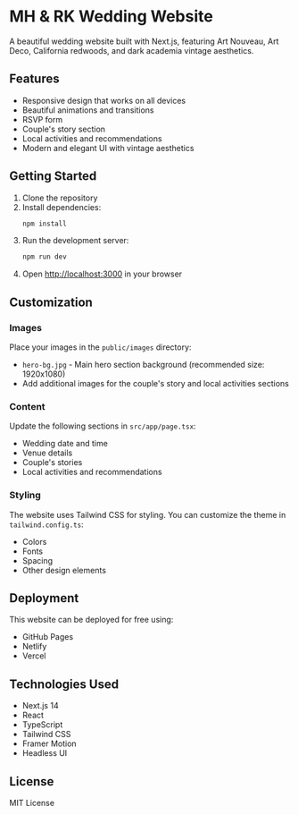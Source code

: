# MH & RK Wedding Website

A beautiful wedding website built with Next.js, featuring Art Nouveau, Art Deco, California redwoods, and dark academia vintage aesthetics.

## Features

- Responsive design that works on all devices
- Beautiful animations and transitions
- RSVP form
- Couple's story section
- Local activities and recommendations
- Modern and elegant UI with vintage aesthetics

## Getting Started

1. Clone the repository
2. Install dependencies:
   ```bash
   npm install
   ```
3. Run the development server:
   ```bash
   npm run dev
   ```
4. Open [http://localhost:3000](http://localhost:3000) in your browser

## Customization

### Images
Place your images in the `public/images` directory:
- `hero-bg.jpg` - Main hero section background (recommended size: 1920x1080)
- Add additional images for the couple's story and local activities sections

### Content
Update the following sections in `src/app/page.tsx`:
- Wedding date and time
- Venue details
- Couple's stories
- Local activities and recommendations

### Styling
The website uses Tailwind CSS for styling. You can customize the theme in `tailwind.config.ts`:
- Colors
- Fonts
- Spacing
- Other design elements

## Deployment

This website can be deployed for free using:
- GitHub Pages
- Netlify
- Vercel

## Technologies Used

- Next.js 14
- React
- TypeScript
- Tailwind CSS
- Framer Motion
- Headless UI

## License

MIT License
